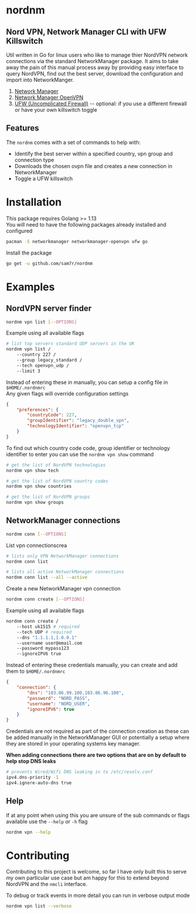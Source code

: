 # nordnm
## Nord VPN, Network Manager CLI with UFW Killswitch


Util written in Go for linux users who like to manage thier NordVPN network connections via the standard NetworkManager package.
It aims to take away the pain of this manual process away by providing easy interface to query NordVPN, find out the best server, download the configuration and import into NetworkManger.

1) [Network Manager](https://www.archlinux.org/packages/extra/x86_64/networkmanager/)
2) [Network Manager OpenVPN](https://www.archlinux.org/packages/extra/x86_64/networkmanager-openvpn/)
3) [UFW (Uncomplicated Firewall)](https://www.archlinux.org/packages/community/any/ufw/) -- optional: if you use a different firewall or have your own killswitch toggle

## Features
The `nordnm` comes with a set of commands to help with:
- Identify the best server within a specified country, vpn group and connection type
- Downloads the chosen ovpn file and creates a new connection in NetworkManager
- Toggle a UFW killswitch

# Installation

This package requires Golang >= 1.13<br />
You will need to have the following packages already installed and configured
```sh
pacman -S networkmanager networkmanager-openvpn ufw go
```
Install the package
```sh
go get -u github.com/sam7r/nordnm
```


# Examples
## NordVPN server finder
```sh
nordnm vpn list [--OPTIONS]
```

Example using all available flags
```sh
# list top servers standard UDP servers in the UK
nordnm vpn list /
    --country 227 /
    --group legacy_standard /
    --tech openvpn_udp /
    --limit 3
```

Instead of entering these in manually, you can setup a config file in `$HOME/.nordnmrc`<br/>
Any given flags will override configuration settings

```json
{
    "preferences": {
        "countryCode": 227,
        "groupIdentifier": "legacy_double_vpn",
        "technologyIdentifier": "openvpn_tcp"
    }
}

```

To find out which country code code, group identifier or technology identifier to enter you can use the `nordnm vpn show` command

```sh
# get the list of NordVPN technologies
nordnm vpn show tech

# get the list of NordVPN country codes
nordnm vpn show countries

# get the list of NordVPN groups
nordnm vpn show groups
```


## NetworkManager connections
```sh
nordnm conn [--OPTIONS]
```
List vpn connectionscrea
```sh
# lists only VPN NetworkManager connections
nordnm conn list

# lists all active NetworkManager connections
nordnm conn list --all --active
```

Create a new NetworkManager vpn connection
```sh
nordnm conn create [--OPTIONS]
```

Example using all available flags
```sh
nordnm conn create /
    --host uk1515 # required
    --tech UDP # required
    --dns "1.1.1.1,1.0.0.1"
    --username user@email.com
    --password mypass123
    --ignoreIPV6 true
```

Instead of entering these credentials manually, you can create and add them to `$HOME/.nordnmrc`
```json
{
    "connection": {
        "dns": "103.86.99.100,103.86.96.100",
        "password": "NORD_PASS",
        "username": "NORD_USER",
        "ignoreIPV6": true
    }
}
```
Credentials are not required as part of the connection creation as these can be added manually in the NetworkManager GUI or potentially a setup where they are stored in your operating systems key manager.

**When adding connections there are two options that are on by default to help stop DNS leaks**
```sh
# prevents Wired/Wifi DNS leaking in to /etc/resolv.conf
ipv4.dns-priority -1 
ipv4.ignore-auto-dns true
```

## Help
If at any point when using this you are unsure of the sub commands or flags available use the `--help` or `-h` flag
```sh
nordnm vpn --help
```

# Contributing
Contributing to this project is welcome, so far I have only built this to serve my own particular use case but am happy for this to extend beyond NordVPN and the `nmcli` interface.

To debug or track events in more detail you can run in verbose output mode
```sh
nordnm vpn list --verbose
```
